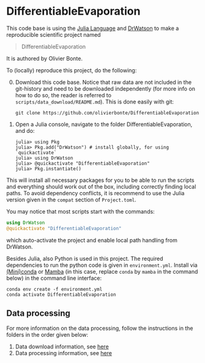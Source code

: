 # DifferentiableEvaporation

This code base is using the [Julia Language](https://julialang.org/) and
[DrWatson](https://juliadynamics.github.io/DrWatson.jl/stable/)
to make a reproducible scientific project named
> DifferentiableEvaporation

It is authored by Olivier Bonte.

To (locally) reproduce this project, do the following:

0. Download this code base. Notice that raw data are not included in the git-history and need to be downloaded independently (for more info on how to do so, the reader is referred to `scripts/data_download/README.md`). This is done easily with git:
   ```
   git clone https://github.com/olivierbonte/DifferentiableEvaporation
   ```
1. Open a Julia console, navigate to the folder DifferentiableEvaporation, and do:
   ```
   julia> using Pkg
   julia> Pkg.add("DrWatson") # install globally, for using `quickactivate`
   julia> using DrWatson
   julia> @quickactivate "DifferentiableEvaporation" 
   julia> Pkg.instantiate()
   ```

This will install all necessary packages for you to be able to run the scripts and
everything should work out of the box, including correctly finding local paths. To avoid dependency conflicts, it is recommend to use the Julia version given in the `compat` section of `Project.toml`. 

You may notice that most scripts start with the commands:
```julia
using DrWatson
@quickactivate "DifferentiableEvaporation"
```
which auto-activate the project and enable local path handling from DrWatson.

Besides Julia, also Python is used in this project. The required dependencies to run the python code is given in `environment.yml`. Install via [(Mini)conda](https://docs.anaconda.com/miniconda/) or [Mamba](https://mamba.readthedocs.io/en/latest/) (in this case, replace `conda` by `mamba` in the command below) in the command line interface:
```
conda env create -f environment.yml
conda activate DifferentiableEvaporation
```

## Data processing
For more information on the data processing, follow the instructions in the folders in the order given below:
1. Data download information, see [here](scripts/data_download/README.md)
2. Data processing information, see [here](scripts/data_processing/README.md)